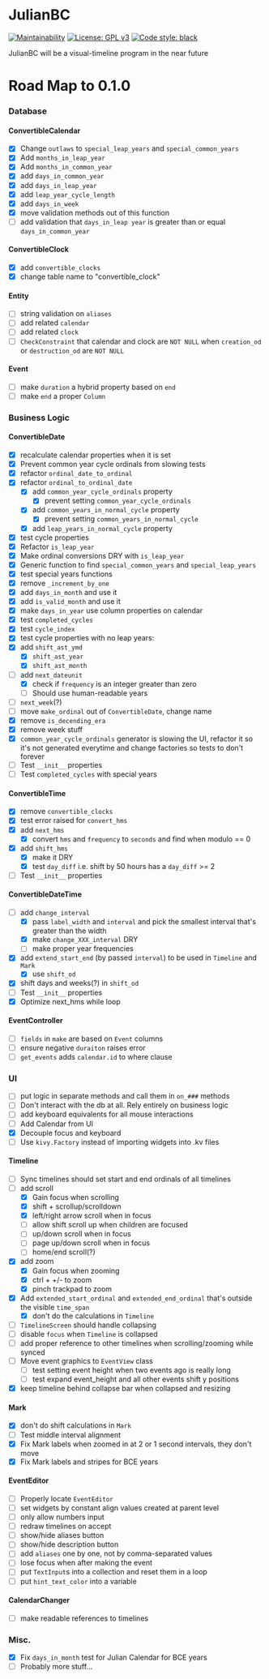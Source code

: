 # JulianBC
[![Maintainability](https://api.codeclimate.com/v1/badges/f8f0b0fd2b59791f4c87/maintainability)](https://codeclimate.com/github/xayhewalo/julianbc/maintainability)
[![License: GPL v3](https://img.shields.io/badge/License-GPLv3-blue.svg)](https://www.gnu.org/licenses/gpl-3.0)
[![Code style: black](https://img.shields.io/badge/code%20style-black-000000.svg)](https://github.com/psf/black)

JulianBC will be a visual-timeline program in the near future

# Road Map to 0.1.0
### Database
#### ConvertibleCalendar
 - [X] Change `outlaws` to `special_leap_years` and `special_common_years`
 - [X] Add `months_in_leap_year`
 - [X] Add `months_in_common_year`
 - [X] add `days_in_common_year`
 - [X] add `days_in_leap_year`
 - [X] add `leap_year_cycle_length`
 - [X] add `days_in_week`
 - [X] move validation methods out of this function
 - [ ] add validation that `days_in_leap year` is greater than or equal `days_in_common_year`
#### ConvertibleClock
- [X] add `convertible_clocks`
- [X] change table name to "convertible_clock"
#### Entity
- [ ] string validation on `aliases`
- [ ] add related `calendar`
- [ ] add related `clock`
- [ ] `CheckConstraint` that calendar and clock are `NOT NULL` when `creation_od` or `destruction_od` are `NOT NULL`
#### Event
- [ ] make `duration` a hybrid property based on `end`
- [ ] make `end` a proper `Column`

### Business Logic
#### ConvertibleDate
- [X] recalculate calendar properties when it is set
- [X] Prevent common year cycle ordinals from slowing tests
- [X] refactor `ordinal_date_to_ordinal`
- [X] refactor `ordinal_to_ordinal_date`
    - [X] add `common_year_cycle_ordinals` property
        - [X] prevent setting `common_year_cycle_ordinals`
    - [X] add `common_years_in_normal_cycle` property
        - [X] prevent setting `common_years_in_normal_cycle`
    - [X] add `leap_years_in_normal_cycle` property
- [X] test cycle properties
- [X] Refactor `is_leap_year`
- [X] Make ordinal conversions DRY with `is_leap_year`
- [X] Generic function to find `special_common_years` and `special_leap_years`
- [X] test special years functions
- [X] remove `_increment_by_one`
- [X] add `days_in_month` and use it
- [X] add `is_valid_month` and use it
- [X] make `days_in_year` use column properties on calendar
- [X] test `completed_cycles`
- [X] test `cycle_index`
- [X] test cycle properties with no leap years:
- [X] add `shift_ast_ymd`
    - [X] `shift_ast_year`
    - [X] `shift_ast_month`
- [ ] add `next_dateunit`
    - [X] check if `frequency` is an integer greater than zero
    - [ ] Should use human-readable years
- [ ] `next_week`(?)
- [ ] move `make_ordinal` out of `ConvertibleDate`, change name
- [X] remove `is_decending_era`
- [X] remove week stuff
- [X] `common_year_cycle_ordinals` generator is slowing the UI, refactor it so it's not generated everytime and change factories so tests to don't forever
- [ ] Test `__init__` properties
- [ ] Test `completed_cycles` with special years
#### ConvertibleTime
- [X] remove `convertible_clocks`
- [X] test error raised for `convert_hms`
- [X] add `next_hms`
    - [X] convert `hms` and `frequency` to `seconds` and find when modulo == 0
- [X] add `shift_hms`
    - [X] make it DRY
    - [X] test `day_diff` i.e. shift by 50 hours has a `day_diff` >= 2
- [ ] Test `__init__` properties
#### ConvertibleDateTime
- [ ] add `change_interval`
    - [X] pass `label_width` and `interval` and pick the smallest interval that's greater than the width
    - [X] make `change_XXX_interval` DRY
    - [ ] make proper year frequencies
- [X] add `extend_start_end` (by passed `interval`) to be used in `Timeline` and `Mark`
    - [X] use `shift_od`
- [X] shift days and weeks(?) in `shift_od`
- [ ] Test `__init__` properties
- [X] Optimize next_hms while loop
#### EventController
- [ ] `fields` in `make` are based on `Event` columns
- [ ] ensure negative `duraiton` raises error
- [ ] `get_events` adds `calendar.id` to where clause

### UI
- [ ] put logic in separate methods and call them in `on_###` methods
- [ ] Don't interact with the db at all. Rely entirely on business logic
- [ ] add keyboard equivalents for all mouse interactions
- [ ] Add Calendar from UI
- [X] Decouple focus and keyboard
- [ ] Use `kivy.Factory` instead of importing widgets into .kv files
#### Timeline
- [ ] Sync timelines should set start and end ordinals of all timelines
- [ ] add scroll
  - [X] Gain focus when scrolling
  - [X] shift + scrollup/scrolldown
  - [X] left/right arrow scroll when in focus
  - [ ] allow shift scroll up when children are focused
  - [ ] up/down scroll when in focus
  - [ ] page up/down scroll when in focus
  - [ ] home/end scroll(?)
- [X] add zoom
  - [X] Gain focus when zooming
  - [X] ctrl + +/- to zoom
  - [X] pinch trackpad to zoom
- [X] Add `extended_start_ordinal` and `extended_end_ordinal` that's outside the visible `time_span`
    - [X] don't do the calculations in `Timeline`
- [ ] `TimelineScreen` should handle collapsing
- [ ] disable `focus` when `Timeline` is collapsed
- [ ] add proper reference to other timelines when scrolling/zooming while synced
- [ ] Move event graphics to `EventView` class
  - [ ] test setting event height when two events ago is really long
  - [ ] test expand event_height and all other events shift y positions
- [X] keep timeline behind collapse bar when collapsed and resizing
#### Mark
- [X] don't do shift calculations in `Mark`
- [ ] Test middle interval alignment
- [X] Fix Mark labels when zoomed in at 2 or 1 second intervals, they don't move
- [X] Fix Mark labels and stripes for BCE years
#### EventEditor
- [ ] Properly locate `EventEditor`
- [ ] set widgets by constant align values created at parent level
- [ ] only allow numbers input
- [ ] redraw timelines on accept
- [ ] show/hide aliases button
- [ ] show/hide description button
- [ ] add `aliases` one by one, not by comma-separated values
- [ ] lose focus when after making the event
- [ ] put `TextInput`s into a collection and reset them in a loop
- [ ] put `hint_text_color` into a variable
#### CalendarChanger
- [ ] make readable references to timelines

### Misc.
- [X] Fix `days_in_month` test for Julian Calendar for BCE years
- [ ] Probably more stuff...